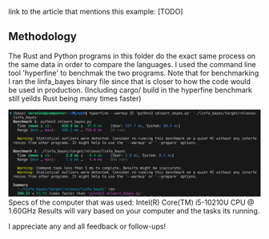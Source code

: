 link to the article that mentions this example: [TODO]

## Methodology
The Rust and Python programs in this folder do the exact same process on the same data in order to compare the languages. 
I used the command line tool 'hyperfine' to benchmak the two programs. 
Note that for benchmarking I ran the linfa_bayes binary file since that is closer to how the code would be used in production.
(Including cargo/ build in the hyperfine benchmark still yeilds Rust being many times faster) 

![ScreenShot](image-2.webp)
Specs of the computer that was used: Intel(R) Core(TM) i5-10210U CPU @ 1.60GHz
Results will vary based on your computer and the tasks its running. 

I appreciate any and all feedback or follow-ups!
